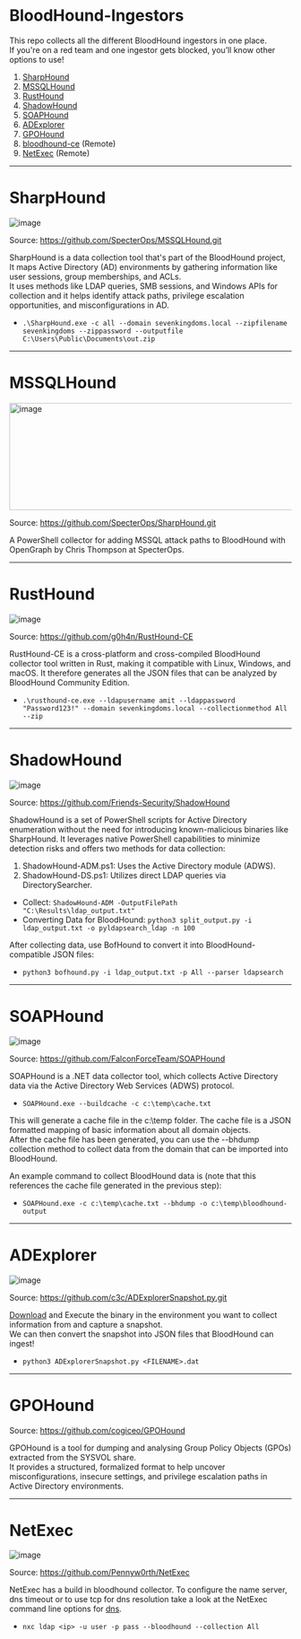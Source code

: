 # BloodHound-Ingestors

This repo collects all the different BloodHound ingestors in one place.<br>
If you're on a red team and one ingestor gets blocked, you’ll know other options to use!

1. [SharpHound](#SharpHound)
2. [MSSQLHound](#MSSQLHound)
3. [RustHound](#RustHound)
4. [ShadowHound](#ShadowHound)
5. [SOAPHound](#SOAPHound)
6. [ADExplorer](#ADExplorer)
5. [GPOHound](#GPOHound)
6. [bloodhound-ce](https://github.com/dirkjanm/BloodHound.py/tree/bloodhound-ce) (Remote)
7. [NetExec](#NetExec) (Remote)

-----

# SharpHound

![image](https://github.com/user-attachments/assets/4d462c57-fbf3-46ff-a55d-5f36884841af)

Source: https://github.com/SpecterOps/MSSQLHound.git

SharpHound is a data collection tool that's part of the BloodHound project, It maps Active Directory (AD) environments by gathering information like user sessions, group memberships, and ACLs.<br>
It uses methods like LDAP queries, SMB sessions, and Windows APIs for collection and it helps identify attack paths, privilege escalation opportunities, and misconfigurations in AD.

- `.\SharpHound.exe -c all --domain sevenkingdoms.local --zipfilename sevenkingdoms --zippassword --outputfile C:\Users\Public\Documents\out.zip`

-----

# MSSQLHound

<img width="822" height="191" alt="image" src="https://github.com/user-attachments/assets/a5c807ea-ab05-495b-9efc-65c7fcabf978" />

Source: https://github.com/SpecterOps/SharpHound.git

A PowerShell collector for adding MSSQL attack paths to BloodHound with OpenGraph by Chris Thompson at SpecterOps.

-----

# RustHound

![image](https://github.com/user-attachments/assets/74c10694-0da2-4727-8df0-2cfa37992075)

Source: https://github.com/g0h4n/RustHound-CE

RustHound-CE is a cross-platform and cross-compiled BloodHound collector tool written in Rust, making it compatible with Linux, Windows, and macOS. It therefore generates all the JSON files that can be analyzed by BloodHound Community Edition.

- `.\rusthound-ce.exe --ldapusername amit --ldappassword "Password123!" --domain sevenkingdoms.local --collectionmethod All --zip`

-----

# ShadowHound

![image](https://github.com/user-attachments/assets/f9d133af-e588-4296-9841-42ada68871c0)

Source: https://github.com/Friends-Security/ShadowHound

ShadowHound is a set of PowerShell scripts for Active Directory enumeration without the need for introducing known-malicious binaries like SharpHound. It leverages native PowerShell capabilities to minimize detection risks and offers two methods for data collection:

1. ShadowHound-ADM.ps1: Uses the Active Directory module (ADWS).
2. ShadowHound-DS.ps1: Utilizes direct LDAP queries via DirectorySearcher.

- Collect: `ShadowHound-ADM -OutputFilePath "C:\Results\ldap_output.txt"`
- Converting Data for BloodHound: `python3 split_output.py -i ldap_output.txt -o pyldapsearch_ldap -n 100`

After collecting data, use BofHound to convert it into BloodHound-compatible JSON files:

- `python3 bofhound.py -i ldap_output.txt -p All --parser ldapsearch`

-----

# SOAPHound

![image](https://github.com/user-attachments/assets/977eeccb-5f3d-425f-a696-c2ad5a57e959)

Source: https://github.com/FalconForceTeam/SOAPHound

SOAPHound is a .NET data collector tool, which collects Active Directory data via the Active Directory Web Services (ADWS) protocol.

- `SOAPHound.exe --buildcache -c c:\temp\cache.txt`

This will generate a cache file in the c:\temp folder. The cache file is a JSON formatted mapping of basic information about all domain objects.<br>
After the cache file has been generated, you can use the --bhdump collection method to collect data from the domain that can be imported into BloodHound.

An example command to collect BloodHound data is (note that this references the cache file generated in the previous step):

- `SOAPHound.exe -c c:\temp\cache.txt --bhdump -o c:\temp\bloodhound-output`

-----

# ADExplorer

![image](https://github.com/user-attachments/assets/355c84b0-d3e8-4191-942f-27ce8576a53f)

Source: https://github.com/c3c/ADExplorerSnapshot.py.git

[Download](https://learn.microsoft.com/en-us/sysinternals/downloads/adexplorer) and Execute the binary in the environment you want to collect information from and capture a snapshot.<br>
We can then convert the snapshot into JSON files that BloodHound can ingest!

- `python3 ADExplorerSnapshot.py <FILENAME>.dat`

-----

# GPOHound

Source: https://github.com/cogiceo/GPOHound

GPOHound is a tool for dumping and analysing Group Policy Objects (GPOs) extracted from the SYSVOL share.<br>
It provides a structured, formalized format to help uncover misconfigurations, insecure settings, and privilege escalation paths in Active Directory environments.

-----

# NetExec

![image](https://github.com/user-attachments/assets/73ae2e49-3be5-4d30-9e36-0e7b60474967)

Source: https://github.com/Pennyw0rth/NetExec

NetExec has a build in bloodhound collector. To configure the name server, dns timeout or to use tcp for dns resolution take a look at the NetExec command line options for [dns](https://github.com/Pennyw0rth/NetExec-Wiki/blob/main/getting-started/dns-options.md).

- `nxc ldap <ip> -u user -p pass --bloodhound --collection All`
